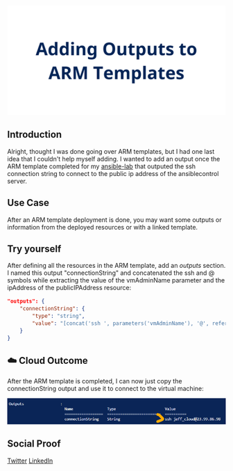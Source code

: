 ![banner](./img/banner.png)

## Introduction

Alright, thought I was done going over ARM templates, but I had one last idea that I couldn't help myself adding. I wanted to add an output once the ARM template completed for my [ansible-lab](https://github.com/jeffbrowntech/ansible-lab) that outputed the ssh connection string to connect to the public ip address of the ansiblecontrol server.

## Use Case

After an ARM template deployment is done, you may want some outputs or information from the deployed resources or with a linked template. 

## Try yourself

After defining all the resources in the ARM template, add an *outputs* section. I named this output "connectionString" and concatenated the ssh and @ symbols while extracting the value of the vmAdminName parameter and the ipAddress of the publicIPAddress resource:

```json
"outputs": {
    "connectionString": {
        "type": "string",
        "value": "[concat('ssh ', parameters('vmAdminName'), '@', reference(resourceId('Microsoft.Network/publicIPAddresses', variables('ansiblePIP'))).ipAddress)]"
    }
}
```

## ☁️ Cloud Outcome

After the ARM template is completed, I can now just copy the connectionString output and use it to connect to the virtual machine:

![arm template outputs](./img/armoutputs.png)

## Social Proof

[Twitter](https://twitter.com/JeffWBrown/status/1306075763460857856?s=20)
[LinkedIn](https://www.linkedin.com/posts/jeffwaynebrown_jeffbrowntech100daysofcloud-activity-6711841607169273857-_Vnm)
